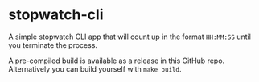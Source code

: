 # stopwatch-cli

A simple stopwatch CLI app that will count up in the format `HH:MM:SS` until you terminate the process.

A pre-compiled build is available as a release in this GitHub repo. Alternatively you can build yourself with `make build`.
